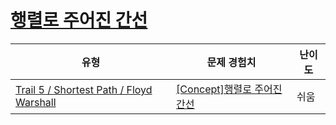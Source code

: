 # [행렬로 주어진 간선](https://www.codetree.ai/trails/complete/curated-cards/intro-edge-given-by-matrix)

|유형|문제 경험치|난이도|
|---|---|---|
|[Trail 5 / Shortest Path / Floyd Warshall](https://www.codetree.ai/trail-info/intermediate-mid/)|[[Concept]행렬로 주어진 간선](https://www.codetree.ai/trails/complete/curated-cards/intro-edge-given-by-matrix/)|쉬움|

